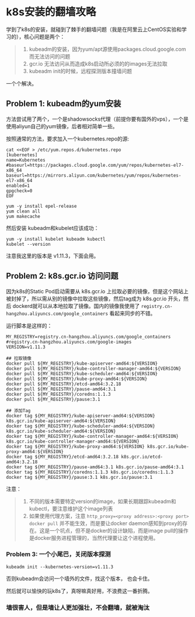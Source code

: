 # k8s安装的翻墙攻略

学到了k8s的安装，就碰到了棘手的翻墙问题（我是在阿里云上CentOS实验和学习的），核心问题是两个：
> 1. kubeadm的安装，因为yum/apt源使用packages.cloud.google.com而无法访问的问题
> 2. gcr.io 无法访问从而造成k8s启动所必须的的images无法拉取
> 3. kubeadm init的时候，远程探测版本撞墙问题

一个个解决。

## Problem 1: kubeadm的yum安装
方法尝试用了两个，一个是shadowsocks代理（前提你要有国外的vps），一个是使用aliyun自己的yum镜像，后者相对简单一些。

按照通常的方法，要求加入一个kubernetes.repo的源:

```
cat <<EOF > /etc/yum.repos.d/kubernetes.repo
[kubernetes]
name=Kubernetes
#baseurl=https://packages.cloud.google.com/yum/repos/kubernetes-el7-x86_64
baseurl=https://mirrors.aliyun.com/kubernetes/yum/repos/kubernetes-el7-x86_64
enabled=1
gpgcheck=0
EOF

yum -y install epel-release
yum clean all
yum makecache
```

然后安装 kubeadm和kubelet应该成功：
```
yum -y install kubelet kubeadm kubectl 
kubelet --version
```
注意我这里的版本是 v1.11.3，下面会用。

## Problem 2: k8s.gcr.io 访问问题
因为k8s的Static Pod启动需要从 k8s.gcr.io 上拉取必要的镜像，但是这个网站上被封掉了，所以需从别的镜像中拉取这些镜像，然后tag成为 k8s.gcr.io 开头，然后 dockerd就可以从本地拉取了镜像。国内的镜像我使用了 `registry.cn-hangzhou.aliyuncs.com/google_containers` 看起来同步的不错。

运行脚本是这样的：
```
MY_REGISTRY=registry.cn-hangzhou.aliyuncs.com/google_containers
#registry.cn-hangzhou.aliyuncs.com/google-images
VERSION=v1.11.3

## 拉取镜像
docker pull ${MY_REGISTRY}/kube-apiserver-amd64:${VERSION}
docker pull ${MY_REGISTRY}/kube-controller-manager-amd64:${VERSION}
docker pull ${MY_REGISTRY}/kube-scheduler-amd64:${VERSION}
docker pull ${MY_REGISTRY}/kube-proxy-amd64:${VERSION}
docker pull ${MY_REGISTRY}/etcd-amd64:3.2.18
docker pull ${MY_REGISTRY}/pause-amd64:3.1
docker pull ${MY_REGISTRY}/coredns:1.1.3
docker pull ${MY_REGISTRY}/pause:3.1

## 添加Tag
docker tag ${MY_REGISTRY}/kube-apiserver-amd64:${VERSION} k8s.gcr.io/kube-apiserver-amd64:${VERSION}
docker tag ${MY_REGISTRY}/kube-scheduler-amd64:${VERSION} k8s.gcr.io/kube-scheduler-amd64:${VERSION}
docker tag ${MY_REGISTRY}/kube-controller-manager-amd64:${VERSION} k8s.gcr.io/kube-controller-manager-amd64:${VERSION}
docker tag ${MY_REGISTRY}/kube-proxy-amd64:${VERSION} k8s.gcr.io/kube-proxy-amd64:${VERSION}
docker tag ${MY_REGISTRY}/etcd-amd64:3.2.18 k8s.gcr.io/etcd-amd64:3.2.18
docker tag ${MY_REGISTRY}/pause-amd64:3.1 k8s.gcr.io/pause-amd64:3.1
docker tag ${MY_REGISTRY}/coredns:1.1.3 k8s.gcr.io/coredns:1.1.3
docker tag ${MY_REGISTRY}/pause:3.1 k8s.gcr.io/pause:3.1
```

注意：
> 1. 不同的版本需要特定version的image，如果长期跟踪kubeadm和kubectl，要注意维护这个image列表  
> 2. 如果使用代理方案，注意 `http_proxy=<proxy address>:<proxy port> docker pull` 并不能生效，而是要让docker daemon感知到proxy的存在。这是一个坑点，但不是docker的设计缺陷，而是image pull的操作是docker服务进程管理的，当然代理要让这个进程使用。

### Problem 3: 一个小尾巴，关闭版本探测
```
kubeadm init --kubernetes-version=v1.11.3
```
否则kubeadm会访问一个墙外的文件，找这个版本， 也会卡住。

然后就可以愉快的玩k8s了，真呀嘛真好用，不浪费这一番折腾。

### 墙很害人，但是墙让人更加强壮，不会翻墙，就被淘汰